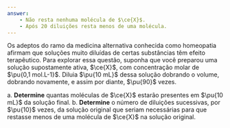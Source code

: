 ```yaml
---
answer:
    - Não resta nenhuma molécula de $\ce{X}$.
    - Após 20 diluições resta menos de uma molécula.
---
```


Os adeptos do ramo da medicina alternativa conhecida como homeopatia afirmam que soluções muito diluídas de certas substâncias têm efeito terapêutico. Para explorar essa questão, suponha que você preparou uma solução supostamente ativa, $\ce{X}$, com concentração molar de $\pu{0,1 mol.L-1}$. Diluia $\pu{10 mL}$ dessa solução dobrando o volume, dobrando novamente, e assim por diante, $\pu{90}$ vezes. 

a. **Determine** quantas moléculas de $\ce{X}$ estarão presentes em $\pu{10 mL}$ da solução final.
b. **Determine** o número de diluições sucessivas, por $\pu{10}$ vezes, da solução original que seriam necessárias para que restasse menos de uma molécula de $\ce{X}$ na solução original.

